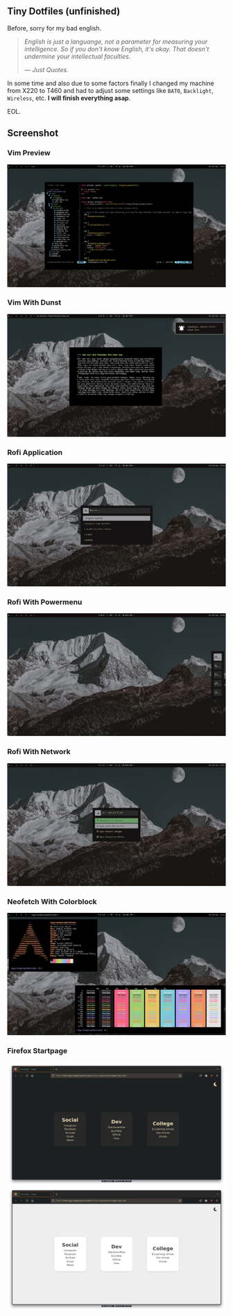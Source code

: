 ## Tiny Dotfiles (unfinished)
Before, sorry for my bad english.

> _English is just a languange, not a parameter for measuring your intelligence. So if you don't know English, it's okay. That doesn't undermine your intellectual faculties._
>
> — _Just Quotes._

In some time and also due to some factors finally I changed my machine from X220 to T460 and had to adjust some settings like `BAT0`, `Backlight`, `Wireless`, etc. **I will finish everything asap**.

EOL.


## Screenshot 
### Vim Preview
![Vim Preview](https://github.com/sukalaper/dotfiles/blob/master/screenshoot/vim-preview.png?raw=true)
### Vim With Dunst
![Vim With Dunst](https://github.com/sukalaper/dotfiles/blob/master/screenshoot/vim-with-dunst.png?raw=true)
### Rofi Application
![Rofi](https://github.com/sukalaper/dotfiles/blob/master/screenshoot/rofi-applications.png?raw?raw=true)
### Rofi With Powermenu
![Rofi Powermenu](https://github.com/sukalaper/dotfiles/blob/master/screenshoot/powermenu-preview.png?raw=true)
### Rofi With Network
![Rofi Network](https://github.com/sukalaper/dotfiles/blob/master/screenshoot/network-preview.png?raw=true)
### Neofetch With Colorblock
![Neofetch With Colorblock](https://github.com/sukalaper/dotfiles/blob/master/screenshoot/neofetch-colorblock.png?raw=true)
### Firefox Startpage
![Dark](https://github.com/sukalaper/dotfiles/blob/master/firefox-startpage/Pictures/dark.png?raw=true)
![Light](https://github.com/sukalaper/dotfiles/blob/master/firefox-startpage/Pictures/light.png?raw=true)
